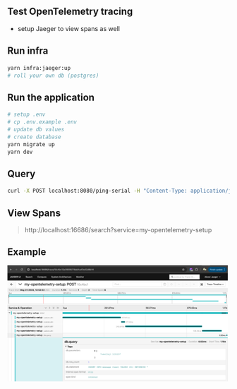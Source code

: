 ## Test OpenTelemetry tracing

- setup Jaeger to view spans as well

## Run infra

```bash
yarn infra:jaeger:up
# roll your own db (postgres)
```

## Run the application

```bash
# setup .env
# cp .env.example .env
# update db values
# create database
yarn migrate up
yarn dev
```

## Query

```bash
curl -X POST localhost:8080/ping-serial -H "Content-Type: application/json" -d '{"text":"hello world"}'
```

## View Spans

> http://localhost:16686/search?service=my-opentelemetry-setup

## Example

<img src="./docs/SCR-20240522-nnvt.png" width="500px" />
